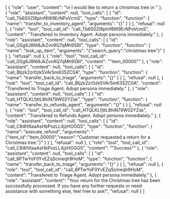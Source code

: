 [
  {
    "role": "user",
    "content": "\n                I would like to return a christmas tree.\n            "
  },
  {
    "role": "assistant",
    "content": null,
    "tool_calls": [
      {
        "id": "call_Tb6S0ZI8plnf8W9ErNPoVcmS",
        "type": "function",
        "function": {
          "name": "transfer_to_inventory_agent",
          "arguments": "{}"
        }
      }
    ],
    "refusal": null
  },
  {
    "role": "tool",
    "tool_call_id": "call_Tb6S0ZI8plnf8W9ErNPoVcmS",
    "content": "Transfered to Inventory Agent. Adopt persona immediately."
  },
  {
    "role": "assistant",
    "content": null,
    "tool_calls": [
      {
        "id": "call_GSg6J8Ni8JkZvn9Q7qMh9SBI",
        "type": "function",
        "function": {
          "name": "look_up_item",
          "arguments": "{\"search_query\":\"christmas tree\"}"
        }
      }
    ],
    "refusal": null
  },
  {
    "role": "tool",
    "tool_call_id": "call_GSg6J8Ni8JkZvn9Q7qMh9SBI",
    "content": "\"item_00000\""
  },
  {
    "role": "assistant",
    "content": null,
    "tool_calls": [
      {
        "id": "call_Btjzk2zr0zk5VAr5m63SZC0A",
        "type": "function",
        "function": {
          "name": "transfer_back_to_triage",
          "arguments": "{}"
        }
      }
    ],
    "refusal": null
  },
  {
    "role": "tool",
    "tool_call_id": "call_Btjzk2zr0zk5VAr5m63SZC0A",
    "content": "Transfered to Triage Agent. Adopt persona immediately."
  },
  {
    "role": "assistant",
    "content": null,
    "tool_calls": [
      {
        "id": "call_HTQLKLfjttL8hiN79W02YZsk",
        "type": "function",
        "function": {
          "name": "transfer_to_refunds_agent",
          "arguments": "{}"
        }
      }
    ],
    "refusal": null
  },
  {
    "role": "tool",
    "tool_call_id": "call_HTQLKLfjttL8hiN79W02YZsk",
    "content": "Transfered to Refunds Agent. Adopt persona immediately."
  },
  {
    "role": "assistant",
    "content": null,
    "tool_calls": [
      {
        "id": "call_C84HXaaAsHbPozLL4jzHOGG5",
        "type": "function",
        "function": {
          "name": "execute_refund",
          "arguments": "{\"item_id\":\"item_00000\",\"reason\":\"Customer requested a return for a Christmas tree.\"}"
        }
      }
    ],
    "refusal": null
  },
  {
    "role": "tool",
    "tool_call_id": "call_C84HXaaAsHbPozLL4jzHOGG5",
    "content": "\"Success\""
  },
  {
    "role": "assistant",
    "content": null,
    "tool_calls": [
      {
        "id": "call_8PTwYoF0YvEZqScineqh9HoM",
        "type": "function",
        "function": {
          "name": "transfer_back_to_triage",
          "arguments": "{}"
        }
      }
    ],
    "refusal": null
  },
  {
    "role": "tool",
    "tool_call_id": "call_8PTwYoF0YvEZqScineqh9HoM",
    "content": "Transfered to Triage Agent. Adopt persona immediately."
  },
  {
    "role": "assistant",
    "content": "Your return for the Christmas tree has been successfully processed. If you have any further requests or need assistance with something else, feel free to ask!",
    "refusal": null
  }
]